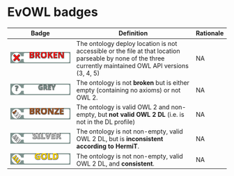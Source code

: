 # EvOWL badges


Badge | Definition | Rationale
------------ | ------------- | -------------
![Broken](evowl_broken_small.svg) | The ontology deploy location is not accessible or the file at that location parseable by none of the three currently maintained OWL API versions (3, 4, 5) | NA
![Grey](evowl_grey_small.svg) | The ontology is not **broken** but is either empty (containing no axioms) or not OWL 2. | NA
![Bronze](evowl_bronze_small.svg) | The ontology is valid OWL 2 and non-empty, but **not valid OWL 2 DL** (i.e. is not in the DL profile) | NA
![Silver](evowl_silver_small.svg) | The ontology is not non-empty, valid OWL 2 DL, but is **inconsistent according to HermiT**. | NA
![Gold](evowl_gold_small.svg) | The ontology is not non-empty, valid OWL 2 DL, and **consistent**. | NA
